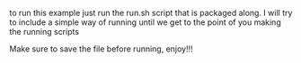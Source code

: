 to run this example just run the run.sh script that is packaged along. 
I will try to include a simple way of running until we get to the 
point of you making the running scripts

Make sure to save the file before running, enjoy!!!
